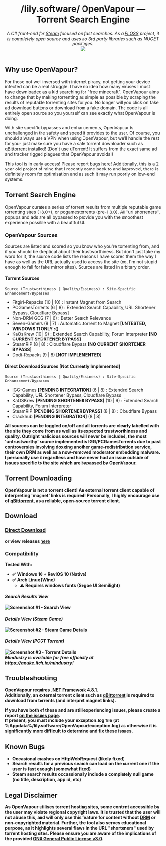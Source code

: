<div align="center">
  <h1>/lily.software/ OpenVapour — Torrent Search Engine</h1>
  <i>A C# front-end for <a href="https://store.steampowered.com">Steam</a> focused on fast searches. As a <a href="https://www.gnu.org/philosophy/floss-and-foss.en.html">FLOSS</a> project, it is completely open source and uses no 3rd party libraries such as NUGET packages.</i><br>
  <img src="https://img.shields.io/github/downloads/lily-software/OpenVapour/total.svg?color=ff69b4&logoColor=white&labelColor=&style=for-the-badge"/>
</div><br>

## Why use OpenVapour?
For those not well inversed with internet piracy, not getting your device infected can be a real struggle. I have no idea how many viruses I must have downloaded as a kid searching for "free minecraft". OpenVapour aims to change that by making torrenting as simple as possible by scraping the results of reputable torrenting sites for you. No longer will you click on fake ad download buttons or download from a fake domain. The code is all entirely open source so you yourself can see exactly what OpenVapour is doing.

With site specific bypasses and enhancements, OpenVapour is unchallenged in the safety and speed it provides to the user. Of course, you should always use a VPN when using OpenVapour, but we'll handle the rest for you- just make sure you have a safe torrent downloader such as [qBittorrent](https://www.qbittorrent.org/) installed! (Don't use uTorrent! It suffers from the exact same ad and tracker rigged plagues that OpenVapour avoids!)

This tool is in early access! Please report bugs [here!](https://github.com/lily-software/OpenVapour/issues) Additionally, this is a 2 year old project of mine that I recently came back to and improved, there is definitely room for optimisation and as such it may run poorly on low-end systems.

## Torrent Search Engine
OpenVapour curates a series of torrent results from multiple reputable game torrenting sites (1.3.0+), or pcgamestorrents (pre-1.3.0). All "url shorteners", popups and ads are all bypassed to provide you with the smoothest experience possible with a beautiful UI.
### OpenVapour Sources
Sources are listed and scored so you know who you're torrenting from, and if you should be skeptical about their trustworthiness. But don't just take my word for it, the source code lists the reasons I have scored them the way I have as well as the URL actually used to access the site (no, I'm not stupid enough to fall for fake mirror sites). Sources are listed in arbitary order.
<br>
#### Torrent Sources
`Source (Trustworthiness | Quality/Easiness) : Site-Specific Enhancement/Bypasses`
+ Fitgirl-Repacks (10 | 10) : Instant Magnet from Search
+ PCGamesTorrents (6 | 8) : Extended Search Capability, URL Shortener Bypass, Cloudflare Bypass]
+ Non-DRM GOG (7 | 6) : Better Search Relevance
+ Seven-Gamers (8 | 7) : Automatic .torrent to Magnet <b>[UNTESTED, WINDOWS 11 ONLY :(]</b>
+ KaOsKrew (10 | 9) : Extended Search Capability, Forum Interpreter <b>[NO CURRENT SHORTENER BYPASS]</b>
+ SteamRIP (8 | 8) : Cloudflare Bypass <b>[NO CURRENT SHORTENER BYPASS]</b>
+ Dodi-Repacks (9 | 8) <b>[NOT IMPLEMENTED]</b>

#### Direct Download Sources [Not Currently Implemented]
`Source (Trustworthiness | Quality/Easiness) : Site-Specific Enhancement/Bypasses`
+ IGG-Games <b>[PENDING INTEGRATION]</b> (6 | 8) : Extended Search Capability, URL Shortener Bypass, Cloudflare Bypass
+ KaOSKrew <b>[PENDING SHORTENER BYPASS]</b> (10 | 9) : Extended Search Capability, Forum Interpreter
+ SteamRIP <b>[PENDING SHORTENER BYPASS]</b> (8 | 8) : Cloudflare Bypass
+ Crackhub <b>[PENDING INTEGRATION]</b> (8 | 8)

<b>All sources can be toggled on/off and all torrents are clearly labelled with the site they come from as well as its expected trustworthiness and quality. Outright malicious sources will never be included, the most 'untrustworthy' source implemented is IGG/PCGamesTorrents due to past controversies involving doxxing another game-redistribution service, their own DRM as well as a now-removed moderator embedding malware. I personally use it regardless and have never had an issue outside of issues specific to the site which are bypassed by OpenVapour.</br>

## Torrent Downloading
**OpenVapour is not a torrent client! An external torrent client capable of interpreting 'magnet' links is required!**
Personally, I highly encourage use of [qBittorrent](https://www.qbittorrent.org/), as a reliable, open-source torrent client.

## Download
### [Direct Download](https://github.com/lily-software/OpenVapour/releases/latest/download/OpenVapour.exe)
or view releases [here](https://github.com/lily-software/OpenVapour/releases)

### Compatibility
Tested With:
+ ✅ Windows 10 + ReviOS 10 (Native)
+ ✅ Arch Linux (Wine)
  + ⚠️ Requires windows fonts (Segoe UI Semilight)

#### *Search Results View*
![Screenshot #1 - Search View](https://user-images.githubusercontent.com/59503910/224724215-46ae2eed-75f6-4941-8df7-a28d67d667b7.png)

#### *Details View (Steam Game)*
![Screenshot #2 - Steam Game Details](https://user-images.githubusercontent.com/59503910/224725037-559b3cc0-2839-4aac-a7cf-b434ea4eba6a.png)

#### *Details View (PCGT Torrent)*
![Screenshot #3 - Torrent Details](https://user-images.githubusercontent.com/59503910/238187984-a25497d5-ff63-4303-8a07-b7ec062d50c2.png)
<br>
*Mindustry is available for free officially at https://anuke.itch.io/mindustry!*

## Troubleshooting
OpenVapour requires [.NET Framework 4.8.1](https://dotnet.microsoft.com/en-us/download/dotnet-framework/thank-you/net481-web-installer).<br>
Additionally, an external torrent client such as [qBittorrent](https://www.qbittorrent.org/) is required to download from torrents (and interpret magnet links).

If you have both of these and are still experiencing issues, please create a report [on the issues page](https://github.com/lily-software/OpenVapour/issues).<br>
If present, you **must** include your exception.log file (at %Appdata%/lily.software/OpenVapour/exception.log) as otherwise it is significantly more difficult to determine and fix these issues.

## Known Bugs
- Occasional crashes on HttpWebRequest (likely fixed)
- Search results for a previous search can load on the current one if the user is fast enough (somewhat fixed)
- Steam search results occassionally include a completely null game (no title, description, app id, etc)

## Legal Disclaimer
As OpenVapour utilises torrent hosting sites, some content accessible by the user may violate regional copyright laws. It is trusted that the user will not abuse this, and will only use this feature for content without [DRM](https://en.wikipedia.org/wiki/Digital_rights_management) or non-copyrighted material. Further, the tool also serves educational purpose, as it highlights several flaws in the URL "shorteners" used by torrent hosting sites. 
Please ensure you are aware of the implications of the provided [GNU General Public License v3.0](https://github.com/lily-software/OpenVapour/blob/master/LICENSE.txt).
